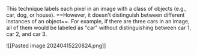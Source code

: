 This technique labels each pixel in an image with a class of objects (e.g., car, dog, or house). ==However, it doesn't distinguish between different instances of an object==. For example, if there are three cars in an image, all of them would be labeled as "car" without distinguishing between car 1, car 2, and car 3.

![[Pasted image 20240415220824.png]]

